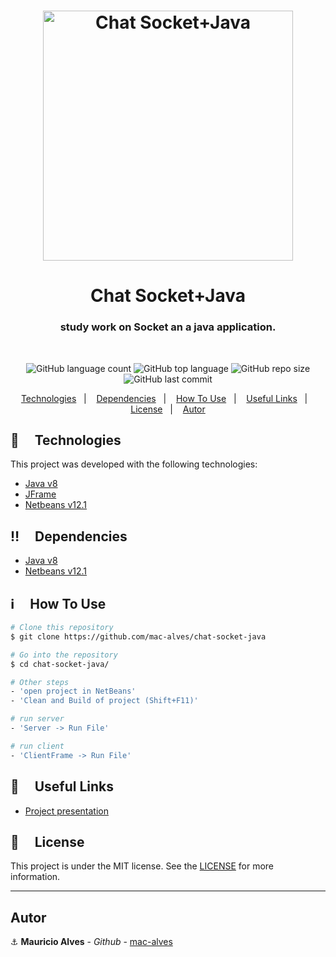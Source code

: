 <h1 align="center">
  <img alt="Chat Socket+Java" src="https://res.cloudinary.com/dpf7e7tpc/image/upload/v1603655086/projetos/auth-rmi_lfncqx.png" width="400" />
</h1>

<h1 align="center">
  Chat Socket+Java
</h1>
<h3 align="center">study work on Socket an a java application.</h3>
<br/>
<p align="center">
  <img alt="GitHub language count" src="https://img.shields.io/github/languages/count/mac-alves/chat-socket-java">
  <img alt="GitHub top language" src="https://img.shields.io/github/languages/top/mac-alves/chat-socket-java">
  <img alt="GitHub repo size" src="https://img.shields.io/github/repo-size/mac-alves/chat-socket-java">
  <img alt="GitHub last commit" src="https://img.shields.io/github/last-commit/mac-alves/chat-socket-java"> 
</p>

<p align="center">
  <a href="#rocket-technologies">Technologies</a>&nbsp;&nbsp;&nbsp;|&nbsp;&nbsp;&nbsp;
  <a href="#bangbang-dependencies">Dependencies</a>&nbsp;&nbsp;&nbsp;|&nbsp;&nbsp;&nbsp;
  <a href="#information_source-how-to-use">How To Use</a>&nbsp;&nbsp;&nbsp;|&nbsp;&nbsp;&nbsp;
  <a href="#link-useful-links">Useful Links</a>&nbsp;&nbsp;&nbsp;|&nbsp;&nbsp;&nbsp;
  <a href="#memo-license">License</a>&nbsp;&nbsp;&nbsp;|&nbsp;&nbsp;&nbsp;
  <a href="#memo-license">Autor</a>
</p>

## :rocket: &nbsp;&nbsp;&nbsp; Technologies

This project was developed with the following technologies:
-  [Java v8](https://www.java.com/pt-BR/)
-  [JFrame](https://docs.oracle.com/javase/8/docs/api/javax/swing/JFrame.html)
-  [Netbeans v12.1](https://netbeans.org/)

## :bangbang: &nbsp;&nbsp;&nbsp; Dependencies
-  [Java v8](https://www.java.com/pt-BR/)
-  [Netbeans v12.1](https://netbeans.org/)

## :information_source: &nbsp;&nbsp;&nbsp; How To Use

```bash
# Clone this repository
$ git clone https://github.com/mac-alves/chat-socket-java

# Go into the repository
$ cd chat-socket-java/

# Other steps
- 'open project in NetBeans'
- 'Clean and Build of project (Shift+F11)'

# run server
- 'Server -> Run File'

# run client
- 'ClientFrame -> Run File'

```

## :link: &nbsp;&nbsp;&nbsp; Useful Links
 - [Project presentation](https://youtu.be/l5TCDSWJkTI)

## :memo: &nbsp;&nbsp;&nbsp; License
This project is under the MIT license. See the [LICENSE](https://github.com/mac-alves/chat-socket-java/blob/main/LICENSE) for more information.

---

## Autor

:anchor: **Mauricio Alves** - *Github* - [mac-alves](https://github.com/mac-alves)